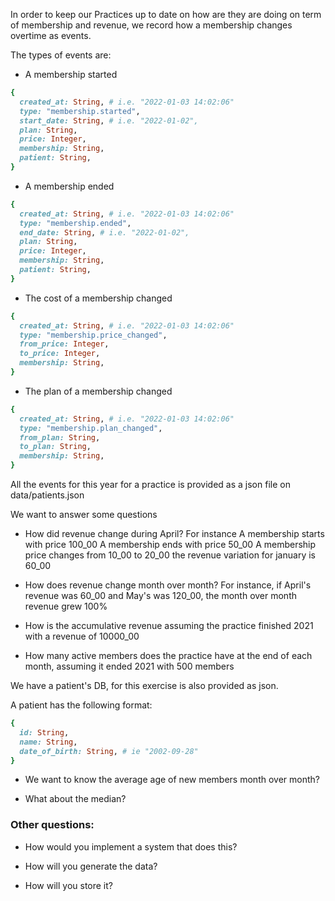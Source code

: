 In order to keep our Practices up to date on how are they are doing on term of membership and revenue, we record how a membership changes overtime as events.

The types of events are:

- A membership started
```ruby
{
  created_at: String, # i.e. "2022-01-03 14:02:06"
  type: "membership.started",
  start_date: String, # i.e. "2022-01-02",
  plan: String,
  price: Integer,
  membership: String,
  patient: String,
}
```

- A membership ended
```ruby
{
  created_at: String, # i.e. "2022-01-03 14:02:06"
  type: "membership.ended",
  end_date: String, # i.e. "2022-01-02",
  plan: String,
  price: Integer,
  membership: String,
  patient: String,
}
```

- The cost of a membership changed
```ruby
{
  created_at: String, # i.e. "2022-01-03 14:02:06"
  type: "membership.price_changed",
  from_price: Integer,
  to_price: Integer,
  membership: String,
}
```

- The plan of a membership changed
```ruby
{
  created_at: String, # i.e. "2022-01-03 14:02:06"
  type: "membership.plan_changed",
  from_plan: String,
  to_plan: String,
  membership: String,
}
```

All the events for this year for a practice is provided as a json file on data/patients.json

We want to answer some questions

- How did revenue change during April?
For instance
  A membership starts with price 100_00
  A membership ends with price 50_00
  A membership price changes from 10_00 to 20_00
the revenue variation for january is 60_00

- How does revenue change month over month?
For instance, if April's revenue was 60_00 and
May's was 120_00, the month over month revenue grew 100%

- How is the accumulative revenue assuming the practice finished 2021
with a revenue of 10000_00

- How many active members does the practice have at the end of each month, assuming it ended 2021 with 500 members

We have a patient's DB, for this exercise is also provided as json.

A patient has the following format:
```ruby
{
  id: String,
  name: String,
  date_of_birth: String, # ie "2002-09-28"
}
```

- We want to know the average age of new members month over month?

- What about the median?


### Other questions:

- How would you implement a system that does this?

- How will you generate the data?

- How will you store it?
